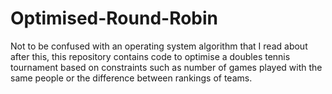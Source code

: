 # Optimised-Round-Robin

Not to be confused with an operating system algorithm that I read about after this, this repository contains code to optimise a doubles tennis tournament based on constraints such as number of games played with the same people or the difference between rankings of teams.